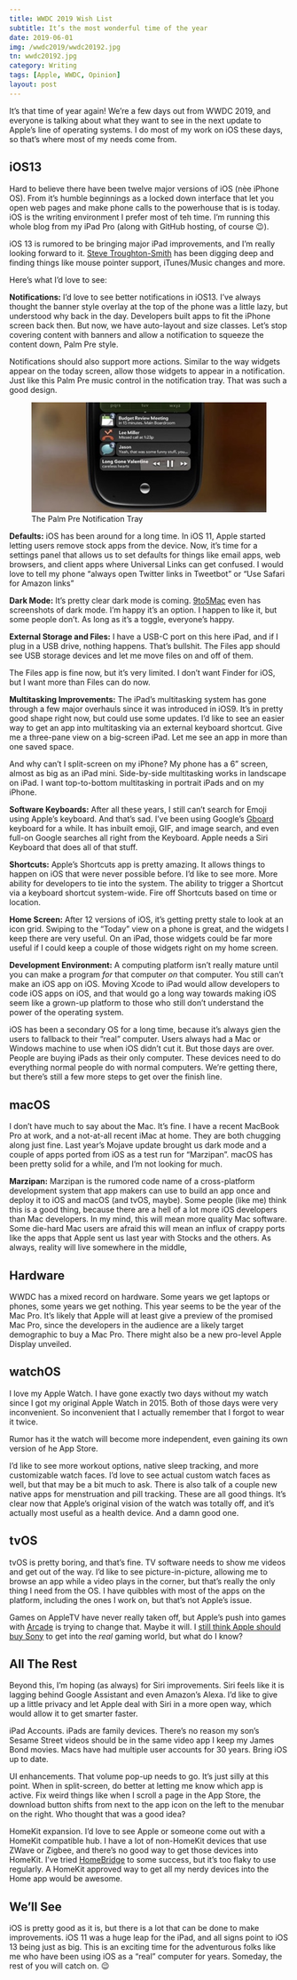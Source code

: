 ```yaml
---
title: WWDC 2019 Wish List
subtitle: It’s the most wonderful time of the year
date: 2019-06-01
img: /wwdc2019/wwdc20192.jpg
tn: wwdc20192.jpg
category: Writing
tags: [Apple, WWDC, Opinion]
layout: post
---
```


It’s that time of year again! We’re a few days out from WWDC 2019, and everyone is talking about what they want to see in the next update to Apple’s line of operating systems. I do most of my work on iOS these days, so that’s where most of my needs come from. 
<!-- more --> 
## iOS13
Hard to believe there have been twelve major versions of iOS (nèe iPhone OS). From it’s humble beginnings as a locked down interface that let you open web pages and make phone calls to the powerhouse that is is today. iOS is the writing environment I prefer most of teh time. I’m running this whole blog from my iPad Pro (along with GitHub hosting, of course 😉).

iOS 13 is rumored to be bringing major iPad improvements, and I’m really looking forward to it. [Steve Troughton-Smith][sts] has been digging deep and finding things like mouse pointer support, iTunes/Music changes and more.

Here’s what I’d love to see:

**Notifications:** I’d love to see better notifications in iOS13. I’ve always thought the banner style overlay at the top of the phone was a little lazy, but understood why back in the day. Developers built apps to fit the iPhone screen back then. But now, we have auto-layout and size classes. Let’s stop covering content with banners and allow a notification to squeeze the content down, Palm Pre style.

Notifications should also support more actions. Similar to the way widgets appear on the today screen, allow those widgets to appear in a notification. Just like this Palm Pre music control in the notification tray. That was such a good design.

<figure>
  <img class="mid-post" src="/assets/img/post/wwdc2019/palmpre.jpg" alt="Palm Pre Notification Tray"/>
  <figcaption>The Palm Pre Notification Tray</figcaption>
</figure>

**Defaults:** iOS has been around for a long time. In iOS 11, Apple started letting users remove stock apps from the device. Now, it’s time for a settings panel that allows us to set defaults for things like email apps, web browsers, and client apps where Universal Links can get confused. I would love to tell my phone “always open Twitter links in Tweetbot” or “Use Safari for Amazon links”

**Dark Mode:** It’s pretty clear dark mode is coming. [9to5Mac][darkmode] even has screenshots of dark mode. I’m happy it’s an option. I happen to like it, but some people don’t. As long as it’s a toggle, everyone’s happy.

**External Storage and Files:** I have a USB-C port on this here iPad, and if I plug in a USB drive, nothing happens. That’s bullshit. The Files app should see USB storage devices and let me move files on and off of them.

The Files app is fine now, but it’s very limited. I don’t want Finder for iOS, but I want more than Files can do now.

**Multitasking Improvements:** The iPad’s multitasking system has gone through a few major overhauls since it was introduced in iOS9. It’s in pretty good shape right now, but could use some updates. I’d like to see an easier way to get an app into multitasking via an external keyboard shortcut. Give me a three-pane view on a big-screen iPad. Let me see an app in more than one saved space.

And why can’t I split-screen on my iPhone? My phone has a 6” screen, almost as big as an iPad mini. Side-by-side multitasking works in landscape on iPad. I want top-to-bottom multitasking in portrait iPads and on my iPhone. 

**Software Keyboards:** After all these years, I still can’t search for Emoji using Apple’s keyboard. And that’s sad. I’ve been using Google’s [Gboard][gb] keyboard for a while. It has inbuilt emoji, GIF, and image search, and even full-on Google searches all right from the Keyboard. Apple needs a Siri Keyboard that does all of that stuff.

**Shortcuts:** Apple’s Shortcuts app is pretty amazing. It allows things to happen on iOS that were never possible before. I’d like to see more. More ability for developers to tie into the system. The ability to trigger a Shortcut via a keyboard shortcut system-wide. Fire off Shortcuts based on time or location.

**Home Screen:** After 12 versions of iOS, it’s getting pretty stale to look at an icon grid. Swiping to the “Today” view on a phone is great, and the widgets I keep there are very useful. On an iPad, those widgets could be far more useful if I could keep a couple of those widgets right on my home screen.

**Development Environment:** A computing platform isn’t really mature until you can make a program _for_ that computer _on_ that computer. You still can’t make an iOS app on iOS. Moving Xcode to iPad would allow developers to code iOS apps on iOS, and that would go a long way towards making iOS seem like a grown-up platform to those who still don’t understand the power of the operating system.

iOS has been a secondary OS for a long time, because it’s always gien the users to fallback to their “real” computer. Users always had a Mac or Windows machine to use when iOS didn’t cut it. But those days are over. People are buying iPads as their only computer. These devices need to do everything normal people do with normal computers. We’re getting there, but there’s still a few more steps to get over the finish line.

## macOS
I don’t have much to say about the Mac. It’s fine. I have a recent MacBook Pro at work, and a not-at-all recent iMac at home. They are both chugging along just fine. Last year’s Mojave update brought us dark mode and a couple of apps ported from iOS as a test run for “Marzipan”. macOS has been pretty solid for a while, and I’m not looking for much.

**Marzipan:** Marzipan is the rumored code name of a cross-platform development system that app makers can use to build an app once and deploy it to iOS and macOS (and tvOS, maybe). Some people (like me) think this is a good thing, because there are a hell of a lot more iOS developers than Mac developers. In my mind, this will mean more quality Mac software. Some die-hard Mac users are afraid this will mean an influx of crappy ports like the apps that Apple sent us last year with Stocks and the others. As always, reality will live somewhere in the middle,

## Hardware
WWDC has a mixed record on hardware. Some years we get laptops or phones, some years we get nothing. This year seems to be the year of the Mac Pro. It’s likely that Apple will at least give a preview of the promised Mac Pro, since the developers in the audience are a likely target demographic to buy a Mac Pro. There might also be a new pro-level Apple Display unveiled.

## watchOS
I love my Apple Watch. I have gone exactly two days without my watch since I got my original Apple Watch in 2015. Both of those days were very inconvenient. So inconvenient that I actually remember that I forgot to wear it twice. 

Rumor has it the watch will become more independent, even gaining its own version of he App Store.

I’d like to see more workout options, native sleep tracking, and more customizable watch faces. I’d love to see actual custom watch faces as well, but that may be a bit much to ask. There is also talk of a couple new native apps for menstruation and pill tracking. These are all good things. It’s clear now that Apple’s original vision of the watch was totally off, and it’s actually most useful as a health device. And a damn good one.

## tvOS
tvOS is pretty boring, and that’s fine. TV software needs to show me videos and get out of the way. I’d like to see picture-in-picture, allowing me to browse an app while a video plays in the corner, but that’s really the only thing I need from the OS. I have quibbles with most of the apps on the platform, including the ones I work on, but that’s not Apple’s issue.

Games on AppleTV have never really taken off, but Apple’s push into games with [Arcade][arcade] is trying to change that. Maybe it will. I [still think Apple should buy Sony][sony] to get into the _real_ gaming world, but what do I know? 

## All The Rest
Beyond this, I’m hoping (as always) for Siri improvements. Siri feels like it is lagging behind Google Assistant and even Amazon’s Alexa. I’d like to give up a little privacy and let Apple deal with Siri in a more open way, which would allow it to get smarter faster. 

iPad Accounts. iPads are family devices. There’s no reason my son’s Sesame Street videos should be in the same video app I keep my James Bond movies. Macs have had multiple user accounts for 30 years. Bring iOS up to date.

UI enhancements. That volume pop-up needs to go. It’s just silly at this point. When in split-screen, do better at letting me know which app is active. Fix weird things like when I scroll a page in the App Store, the download button shifts from next to the app icon on the left to the menubar on the right. Who thought that was a good idea?

HomeKit expansion. I’d love to see Apple or someone come out with a HomeKit compatible hub. I have a lot of non-HomeKit devices that use ZWave or Zigbee, and there’s no good way to get those devices into HomeKit. I’ve tried [HomeBridge][hb] to some success, but it’s too flaky to use regularly. A HomeKit approved way to get all my nerdy devices into the Home app would be awesome.

## We’ll See
iOS is pretty good as it is, but there is a lot that can be done to make improvements. iOS 11 was a huge leap for the iPad, and all signs point to iOS 13 being just as big. This is an exciting time for the adventurous folks like me who have been using iOS as a “real” computer for years. Someday, the rest of you will catch on. 😉 


[sts]: https://twitter.com/stroughtonsmith
[darkmode]: https://twitter.com/9to5mac/status/1133385033987821574?s=21
[sony]: https://www.cocktailsandcoffee.com/hey-siri-buy-sony/
[arcade]: https://www.apple.com/apple-arcade/
[gb]: https://itunes.apple.com/us/app/gboard-the-google-keyboard/id1091700242?mt=8
[hb]: https://homebridge.io
